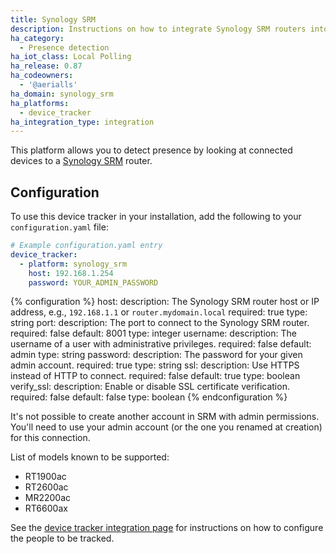 ```yaml
---
title: Synology SRM
description: Instructions on how to integrate Synology SRM routers into Home Assistant.
ha_category:
  - Presence detection
ha_iot_class: Local Polling
ha_release: 0.87
ha_codeowners:
  - '@aerialls'
ha_domain: synology_srm
ha_platforms:
  - device_tracker
ha_integration_type: integration
---
```


This platform allows you to detect presence by looking at connected devices to a [Synology SRM](https://www.synology.com/srm) router.

## Configuration

To use this device tracker in your installation, add the following to your `configuration.yaml` file:

```yaml
# Example configuration.yaml entry
device_tracker:
  - platform: synology_srm
    host: 192.168.1.254
    password: YOUR_ADMIN_PASSWORD
```

{% configuration %}
host:
  description: The Synology SRM router host or IP address, e.g., `192.168.1.1` or `router.mydomain.local`
  required: true
  type: string
port:
  description: The port to connect to the Synology SRM router.
  required: false
  default: 8001
  type: integer
username:
  description: The username of a user with administrative privileges.
  required: false
  default: admin
  type: string
password:
  description: The password for your given admin account.
  required: true
  type: string
ssl:
  description: Use HTTPS instead of HTTP to connect.
  required: false
  default: true
  type: boolean
verify_ssl:
  description: Enable or disable SSL certificate verification.
  required: false
  default: false
  type: boolean
{% endconfiguration %}

It's not possible to create another account in SRM with admin permissions. You'll need to use your admin account (or the one you renamed at creation) for this connection.

List of models known to be supported:

- RT1900ac
- RT2600ac
- MR2200ac
- RT6600ax

See the [device tracker integration page](/integrations/device_tracker/) for instructions on how to configure the people to be tracked.
